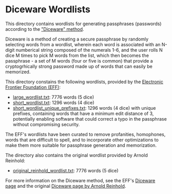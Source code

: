 # Diceware Wordlists

This directory contains wordlists for generating passphrases (passwords) according to the ["Diceware" method](https://theworld.com/~reinhold/diceware.html).

Diceware is a method of creating a secure passphrase by randomly selecting words from a wordlist, wherein each word is associated with an N-digit numberical string composed of the numerals 1-6, and the user rolls N dice M times to pick M words from the list, which then becomes the passphrase - a set of M words (four or five is common) that provide a cryptogrhically strong password made up of words that can easily be memorized.

This directory constains the following wordlists, provided by the [Electronic Frontier Foundation (EFF)](https://www.eff.org/deeplinks/2016/07/new-wordlists-random-passphrases):

- [large_wordlist.txt](large_wordlist.txt): 7776 words (5 dice)
- [short_wordlist.txt](short_wordlist.txt): 1296 words (4 dice)
- [short_wordlist_unique_prefixes.txt](short_wordlist_unique_prefixes.txt): 1296 words (4 dice) with unique prefixes, containing words that have a minimum edit distance of 3, potentially enabling software that could correct a typo in the passphrase without compromising security.

The EFF's wordlists have been curated to remove profanities, homophones, words that are difficult to spell, and to incorporate other optimizations to make them more suitable for passphrase generation and memorization.

The directory also contains the original wordlist provided by Arnold Reinhold:

- [original_reinhold_wordlist.txt](original_reinhold_wordlist.txt): 7776 words (5 dice)

For more information on the Diceware method, see the EFF's [Diceware page](https://www.eff.org/deeplinks/2016/07/new-wordlists-random-passphrases) and the original [Diceware page by Arnold Reinhold](https://theworld.com/~reinhold/diceware.html).
